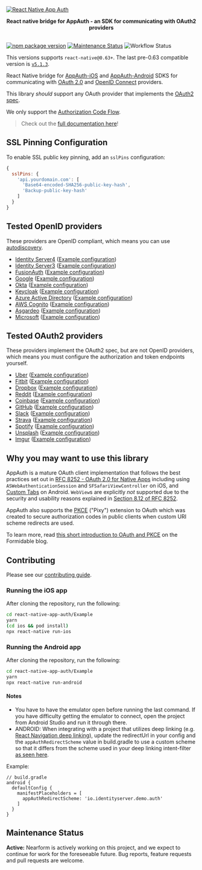 <a href="https://commerce.nearform.com/open-source/" target="_blank">
  <img alt="React Native App Auth" src="https://oss.nearform.com/api/banner?text=react+native+app+auth" />
</a>
<p align="center">
  <strong>React native bridge for AppAuth - an SDK for communicating with OAuth2 providers</strong>
  <br><br>

  [![npm package version](https://badge.fury.io/js/react-native-app-auth.svg)](https://badge.fury.io/js/react-native-app-auth)
  [![Maintenance Status][maintenance-image]](#maintenance-status)
  ![Workflow Status](https://github.com/FormidableLabs/react-native-app-auth/actions/workflows/main.yml/badge.svg?branch=main)

</p>

This versions supports `react-native@0.63+`. The last pre-0.63 compatible version is [`v5.1.3`](https://github.com/FormidableLabs/react-native-app-auth/tree/v5.1.3).

React Native bridge for [AppAuth-iOS](https://github.com/openid/AppAuth-iOS) and
[AppAuth-Android](https://github.com/openid/AppAuth-Android) SDKS for communicating with
[OAuth 2.0](https://tools.ietf.org/html/rfc6749) and
[OpenID Connect](http://openid.net/specs/openid-connect-core-1_0.html) providers.

This library _should_ support any OAuth provider that implements the
[OAuth2 spec](https://tools.ietf.org/html/rfc6749#section-2.2).

We only support the [Authorization Code Flow](https://oauth.net/2/grant-types/authorization-code/).

> Check out the [full documentation here](https://commerce.nearform.com/open-source/react-native-app-auth/)!

## SSL Pinning Configuration
To enable SSL public key pinning, add an `sslPins` configuration:

```javascript
{
  sslPins: {
    'api.yourdomain.com': [
      'Base64-encoded-SHA256-public-key-hash',
      'Backup-public-key-hash'
    ]
  }
}
```

## Tested OpenID providers

These providers are OpenID compliant, which means you can use [autodiscovery](https://openid.net/specs/openid-connect-discovery-1_0.html).

- [Identity Server4](https://demo.identityserver.io/) ([Example configuration](https://commerce.nearform.com/open-source/react-native-app-auth/docs/providers/identity-server-4))
- [Identity Server3](https://github.com/IdentityServer/IdentityServer3.md) ([Example configuration](https://commerce.nearform.com/open-source/react-native-app-auth/docs/providers/identity-server-3))
- [FusionAuth](https://fusionauth.io) ([Example configuration](https://commerce.nearform.com/open-source/react-native-app-auth/docs/providers/fusionauth))
- [Google](https://developers.google.com/identity/protocols/OAuth2)
  ([Example configuration](https://commerce.nearform.com/open-source/react-native-app-auth/docs/providers/google))
- [Okta](https://developer.okta.com) ([Example configuration](https://commerce.nearform.com/open-source/react-native-app-auth/docs/providers/okta))
- [Keycloak](http://www.keycloak.org/) ([Example configuration](https://commerce.nearform.com/open-source/react-native-app-auth/docs/providers/keycloak))
- [Azure Active Directory](https://docs.microsoft.com/en-us/azure/active-directory) ([Example configuration](https://commerce.nearform.com/open-source/react-native-app-auth/docs/providers/azure-active-directory))
- [AWS Cognito](https://eu-west-1.console.aws.amazon.com/cognito) ([Example configuration](https://commerce.nearform.com/open-source/react-native-app-auth/docs/providers/aws-cognito))
- [Asgardeo](https://asgardeo.io) ([Example configuration](https://commerce.nearform.com/open-source/react-native-app-auth/docs/providers/asgardeo))
- [Microsoft](https://learn.microsoft.com/en-us/entra/identity-platform/v2-protocols-oidc) ([Example configuration](https://commerce.nearform.com/open-source/react-native-app-auth/docs/providers/microsoft))

## Tested OAuth2 providers

These providers implement the OAuth2 spec, but are not OpenID providers, which means you must configure the authorization and token endpoints yourself.

- [Uber](https://developer.uber.com/docs/deliveries/guides/three-legged-oauth.md) ([Example configuration](https://commerce.nearform.com/open-source/react-native-app-auth/docs/providers/uber))
- [Fitbit](https://dev.fitbit.com/build/reference/web-api/oauth2/) ([Example configuration](https://commerce.nearform.com/open-source/react-native-app-auth/docs/providers/fitbit))
- [Dropbox](https://www.dropbox.com/developers/reference/oauth-guide) ([Example configuration](https://commerce.nearform.com/open-source/react-native-app-auth/docs/providers/dropbox))
- [Reddit](https://github.com/reddit-archive/reddit/wiki/oauth2) ([Example configuration](https://commerce.nearform.com/open-source/react-native-app-auth/docs/providers/reddit))
- [Coinbase](https://developers.coinbase.com/docs/wallet/coinbase-connect/integrating) ([Example configuration](https://commerce.nearform.com/open-source/react-native-app-auth/docs/providers/coinbase))
- [GitHub](https://developer.github.com/apps/building-oauth-apps/authorizing-oauth-apps/) ([Example configuration](https://commerce.nearform.com/open-source/react-native-app-auth/docs/providers/github))
- [Slack](https://api.slack.com/authentication/oauth-v2) ([Example configuration](https://commerce.nearform.com/open-source/react-native-app-auth/docs/providers/slack))
- [Strava](https://developers.strava.com/docs/authentication) ([Example configuration](https://commerce.nearform.com/open-source/react-native-app-auth/docs/providers/strava))
- [Spotify](https://developer.spotify.com/documentation/general/guides/authorization-guide/) ([Example configuration](https://commerce.nearform.com/open-source/react-native-app-auth/docs/providers/spotify))
- [Unsplash](https://unsplash.com/documentation) ([Example configuration](https://commerce.nearform.com/open-source/react-native-app-auth/docs/providers/unsplash))
- [Imgur](https://apidocs.imgur.com) ([Example configuration](https://commerce.nearform.com/open-source/react-native-app-auth/docs/providers/imgur))

## Why you may want to use this library

AppAuth is a mature OAuth client implementation that follows the best practices set out in
[RFC 8252 - OAuth 2.0 for Native Apps](https://tools.ietf.org/html/rfc8252) including using
`ASWebAuthenticationSession` and `SFSafariViewController` on iOS, and
[Custom Tabs](http://developer.android.com/tools/support-library/features.html#custom-tabs) on
Android. `WebView`s are explicitly _not_ supported due to the security and usability reasons
explained in [Section 8.12 of RFC 8252](https://tools.ietf.org/html/rfc8252#section-8.12).

AppAuth also supports the [PKCE](https://tools.ietf.org/html/rfc7636) ("Pixy") extension to OAuth which was created to secure authorization codes in public clients when custom URI scheme redirects are used.

To learn more, read [this short introduction to OAuth and PKCE](https://formidable.com/blog/2018/oauth-and-pkce-with-react-native) on the Formidable blog.

## Contributing

Please see our [contributing guide](./.github/CONTRIBUTING.md).

### Running the iOS app

After cloning the repository, run the following:

```sh
cd react-native-app-auth/Example
yarn
(cd ios && pod install)
npx react-native run-ios
```

### Running the Android app

After cloning the repository, run the following:

```sh
cd react-native-app-auth/Example
yarn
npx react-native run-android
```

#### Notes

- You have to have the emulator open before running the last command. If you have difficulty getting the emulator to connect, open the project from Android Studio and run it through there.
- ANDROID: When integrating with a project that utilizes deep linking (e.g. [React Navigation deep linking](https://reactnavigation.org/docs/deep-linking/#set-up-with-bare-react-native-projects)), update the redirectUrl in your config and the `appAuthRedirectScheme` value in build.gradle to use a custom scheme so that it differs from the scheme used in your deep linking intent-filter [as seen here](https://github.com/FormidableLabs/react-native-app-auth/issues/494#issuecomment-797394994).

Example:

```
// build.gradle
android {
  defaultConfig {
    manifestPlaceholders = [
      appAuthRedirectScheme: 'io.identityserver.demo.auth'
    ]
  }
}
```

## Maintenance Status

**Active:** Nearform is actively working on this project, and we expect to continue for work for the foreseeable future. Bug reports, feature requests and pull requests are welcome.

[maintenance-image]: https://img.shields.io/badge/maintenance-active-green.svg
